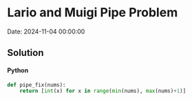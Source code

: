 # Lario and Muigi Pipe Problem

Date: 2024-11-04 00:00:00

## Solution

#### Python
```python
def pipe_fix(nums):
    return [int(x) for x in range(min(nums), max(nums)+1)]
 ```